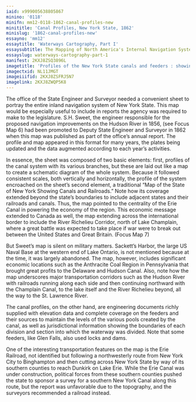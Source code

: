 ```yaml
---
iaid: x999005638805867
minino: '0118'
minifn: mm12-0118-1862-canal-profiles-new
minititle: 'Canal Profiles, New York State, 1862'
minislug: '1862-canal-profiles-new'
essayno: 'mm12'
essaytitle: 'Waterways Cartography, Part I'
essaysubtitle: The Mapping of North America's Internal Navigation Systems
essayslug: waterways-cartography-part-1
manifest: 2KXJ8ZSQ3896L
imagetitle: 'Profiles of the New York State canals and feeders : showing the elevations of the same above tide water and the junction of the lateral canals with...'
imagectxid: NL11JMGT
imageiiifid: 2KXJ8ZSFRJ5N7
imagelink: 2KXJ8ZWQP5K8
---
```

The office of the State Engineer and Surveyor needed a convenient sheet to portray the entire inland navigation system of New York State. This map would be especially useful to include in reports the agency was required to make to the legislature. S.H. Sweet, the engineer responsible for the proposed navigation improvements on the Hudson River in 1856, (see Focus Map 6) had been promoted to Deputy State Engineer and Surveyor in 1862 when this map was published as part of the office’s annual report. The profile and map appeared in this format for many years, the plates being updated and the data augmented according to each year’s activities. 

In essence, the sheet was composed of two basic elements: first, profiles of the canal system with its various branches, but these are laid out like a map to create a schematic diagram of the whole system. Because it followed consistent scales, both vertically and horizontally, the profile of the system encroached on the sheet’s second element, a traditional “Map of the State of New York Showing Canals and Railroads.” Note how its coverage extended beyond the state’s boundaries to include adjacent states and their railroads and canals. Thus, the map pointed to the centrality of the Erie Canal in powering the economy of the region. This economic message extended to Canada as well, the map extending across the international border to include the River Richelieu Corridor, north of Lake Champlain, where a great battle was expected to take place if war were to break out between the United States and Great Britain. (Focus Map 7) 

But Sweet’s map is silent on military matters. Sackett’s Harbor, the large US Naval Base at the western end of Lake Ontario, is not mentioned because at the time, it was largely abandoned. The map, however, includes significant economic locations such as the Anthracite Coal Region in Pennsylvania that brought great profits to the Delaware and Hudson Canal. Also, note how the map underscores major transportation corridors such as the Hudson River with railroads running along each side and then continuing northward with the Champlain Canal, to the lake itself and the River Richelieu beyond, all the way to the St. Lawrence River. 

The canal profiles, on the other hand, are engineering documents richly supplied with elevation data and complete coverage on the feeders and their sources to maintain the levels of the various pools created by the canal, as well as jurisdictional information showing the boundaries of each division and section into which the waterway was divided. Note that some feeders, like Glen Falls, also used locks and dams. 

One of the interesting transportation features on the map is the Erie Railroad, not identified but following a northwesterly route from New York City to Binghampton and then cutting across New York State by way of its southern counties to reach Dunkirk on Lake Erie. While the Erie Canal was under construction, political forces from these southern counties pushed the state to sponsor a survey for a southern New York Canal along this route, but the report was unfavorable due to the topography, and the surveyors recommended a railroad instead. 

